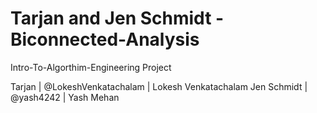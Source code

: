# Tarjan and Jen Schmidt -Biconnected-Analysis

Intro-To-Algorthim-Engineering Project

Tarjan      | @LokeshVenkatachalam | Lokesh Venkatachalam
Jen Schmidt | @yash4242            | Yash Mehan 
